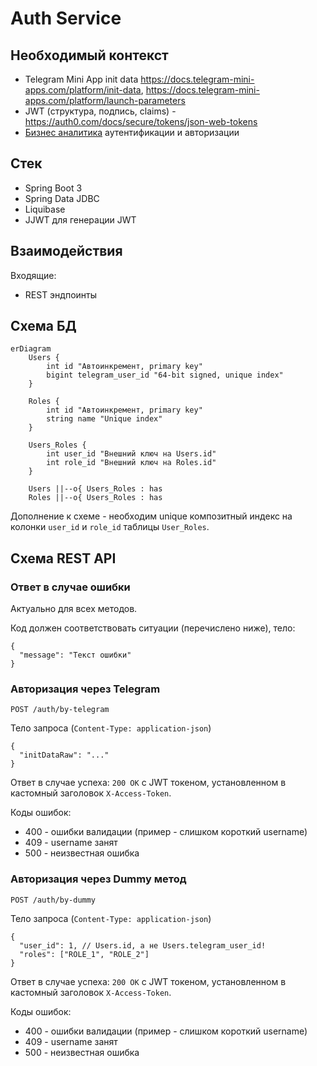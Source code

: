 # Auth Service

## Необходимый контекст

- Telegram Mini App init data https://docs.telegram-mini-apps.com/platform/init-data, https://docs.telegram-mini-apps.com/platform/launch-parameters
- JWT (структура, подпись, claims) - https://auth0.com/docs/secure/tokens/json-web-tokens
- [Бизнес аналитика](../../../business-analytics/functionality/authentication-and-authorization.md) аутентификации и авторизации

## Стек

- Spring Boot 3
- Spring Data JDBC
- Liquibase
- JJWT для генерации JWT

## Взаимодействия

Входящие:
- REST эндпоинты

## Схема БД

```mermaid
erDiagram
    Users {
        int id "Автоинкремент, primary key"
        bigint telegram_user_id "64-bit signed, unique index"
    }

    Roles {
        int id "Автоинкремент, primary key"
        string name "Unique index"
    }

    Users_Roles {
        int user_id "Внешний ключ на Users.id"
        int role_id "Внешний ключ на Roles.id"
    }

    Users ||--o{ Users_Roles : has
    Roles ||--o{ Users_Roles : has
```

Дополнение к схеме - необходим unique композитный индекс на колонки `user_id` и `role_id` таблицы `User_Roles`.

## Схема REST API

### Ответ в случае ошибки

Актуально для всех методов.

Код должен соответствовать ситуации (перечислено ниже), тело:
```
{
  "message": "Текст ошибки"
}
```

### Авторизация через Telegram

`POST /auth/by-telegram`

Тело запроса (`Content-Type: application-json`)
```
{
  "initDataRaw": "..."
}
```

Ответ в случае успеха: `200 OK` с JWT токеном, установленном в кастомный заголовок `X-Access-Token`.

Коды ошибок:

- 400 - ошибки валидации (пример - слишком короткий username)
- 409 - username занят
- 500 - неизвестная ошибка

### Авторизация через Dummy метод

`POST /auth/by-dummy`

Тело запроса (`Content-Type: application-json`)
```
{
  "user_id": 1, // Users.id, а не Users.telegram_user_id!
  "roles": ["ROLE_1", "ROLE_2"]
}
```

Ответ в случае успеха: `200 OK` с JWT токеном, установленном в кастомный заголовок `X-Access-Token`.

Коды ошибок:

- 400 - ошибки валидации (пример - слишком короткий username)
- 409 - username занят
- 500 - неизвестная ошибка
